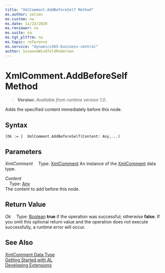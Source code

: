 ```yaml
---
title: "XmlComment.AddBeforeSelf Method"
ms.author: solsen
ms.custom: na
ms.date: 11/23/2020
ms.reviewer: na
ms.suite: na
ms.tgt_pltfrm: na
ms.topic: reference
ms.service: "dynamics365-business-central"
author: SusanneWindfeldPedersen
---
```

[//]: # (START>DO_NOT_EDIT)
[//]: # (IMPORTANT:Do not edit any of the content between here and the END>DO_NOT_EDIT.)
[//]: # (Any modifications should be made in the .xml files in the ModernDev repo.)
# XmlComment.AddBeforeSelf Method
> **Version**: _Available from runtime version 1.0._

Adds the specified content immediately before this node.


## Syntax
```
[Ok := ]  XmlComment.AddBeforeSelf(Content: Any,...)
```
## Parameters
*XmlComment*
&emsp;Type: [XmlComment](xmlcomment-data-type.md)
An instance of the [XmlComment](xmlcomment-data-type.md) data type.

*Content*  
&emsp;Type: [Any](../any/any-data-type.md)  
The content to add before this node.  


## Return Value
*Ok*
&emsp;Type: [Boolean](../boolean/boolean-data-type.md)
**true** if the operation was successful; otherwise **false**.   If you omit this optional return value and the operation does not execute successfully, a runtime error will occur.  


[//]: # (IMPORTANT: END>DO_NOT_EDIT)
## See Also
[XmlComment Data Type](xmlcomment-data-type.md)  
[Getting Started with AL](../../devenv-get-started.md)  
[Developing Extensions](../../devenv-dev-overview.md)